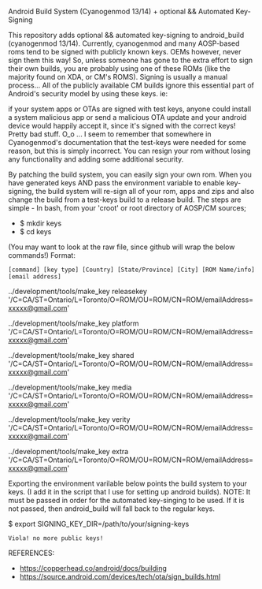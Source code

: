 Android Build System (Cyanogenmod 13/14) + optional && Automated Key-Signing

This repository adds optional && automated key-signing to android_build (cyanogenmod 13/14). Currently, cyanogenmod and many 
AOSP-based roms tend to be signed with publicly known keys. OEMs however, never sign them this way! So, unless someone has gone
to the extra effort to sign their own builds, you are probably using one of these ROMs (like the majority found on XDA, or CM's ROMS). Signing is usually a manual process... All of the publicly available CM builds ignore this essential part of Android's security model by using these keys. ie:

if your system apps or OTAs are signed with test keys, anyone could install a system malicious app or send a malicious OTA 
update and your android device would happily accept it, since it's signed with the correct keys! Pretty bad stuff. O_o ... I 
seem to remember that somewhere in Cyanogenmod's documentation that the test-keys were needed for some reason, but this is 
simply incorrect. You can resign your rom without losing any functionality and adding some additional security.

By patching the build system, you can easily sign your own rom. When you have generated keys AND pass the environment variable 
to enable key-signing, the build system will re-sign all of your rom, apps and zips and also change the build from a test-keys
build to a release build. The steps are simple - In bash, from your 'croot' or 
root directory of AOSP/CM sources;

* $ mkdir keys
* $ cd keys

(You may want to look at the raw file, since github will wrap the below commands!) Format:

    [command] [key type] [Country] [State/Province] [City] [ROM Name/info] [email address]

../development/tools/make_key releasekey '/C=CA/ST=Ontario/L=Toronto/O=ROM/OU=ROM/CN=ROM/emailAddress=xxxxx@gmail.com'

../development/tools/make_key platform '/C=CA/ST=Ontario/L=Toronto/O=ROM/OU=ROM/CN=ROM/emailAddress=xxxxx@gmail.com'

../development/tools/make_key shared '/C=CA/ST=Ontario/L=Toronto/O=ROM/OU=ROM/CN=ROM/emailAddress=xxxxx@gmail.com'

../development/tools/make_key media '/C=CA/ST=Ontario/L=Toronto/O=ROM/OU=ROM/CN=ROM/emailAddress=xxxxx@gmail.com'

../development/tools/make_key verity '/C=CA/ST=Ontario/L=Toronto/O=ROM/OU=ROM/CN=ROM/emailAddress=xxxxx@gmail.com'

../development/tools/make_key extra '/C=CA/ST=Ontario/L=Toronto/O=ROM/OU=ROM/CN=ROM/emailAddress=xxxxx@gmail.com'

Exporting the environment varilable below points the build system to your keys. (I add it in the script that I use 
for setting up android builds). NOTE: It must be passed in order for the automated key-singing to be used. If it is not passed,
then android_build will fall back to the regular keys.

$ export SIGNING_KEY_DIR=/path/to/your/signing-keys

    Viola! no more public keys!

REFERENCES:

* https://copperhead.co/android/docs/building
* https://source.android.com/devices/tech/ota/sign_builds.html
